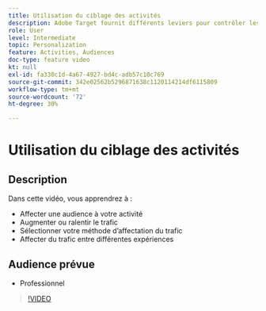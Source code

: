 ```yaml
---
title: Utilisation du ciblage des activités
description: Adobe Target fournit différents leviers pour contrôler les expériences affichées pour différentes audiences lorsqu’une activité est activée. Découvrez comment contrôler qui voit quoi en utilisant les audiences et l’affectation du trafic.
role: User
level: Intermediate
topic: Personalization
feature: Activities, Audiences
doc-type: feature video
kt: null
exl-id: fa330c1d-4a67-4927-bd4c-adb57c10c769
source-git-commit: 342e02562b5296871638c1120114214df6115809
workflow-type: tm+mt
source-wordcount: '72'
ht-degree: 30%

---
```


# Utilisation du ciblage des activités

## Description

Dans cette vidéo, vous apprendrez à :

* Affecter une audience à votre activité
* Augmenter ou ralentir le trafic
* Sélectionner votre méthode d’affectation du trafic
* Affecter du trafic entre différentes expériences

## Audience prévue

* Professionnel

>[!VIDEO](https://video.tv.adobe.com/v/17385/?quality=12)
